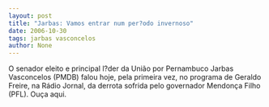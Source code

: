 ```yaml
---
layout: post
title: "Jarbas: Vamos entrar num per?odo invernoso"
date: 2006-10-30
tags: jarbas vasconcelos
author: None
---
```

O senador eleito e principal l?der da União por Pernambuco Jarbas Vasconcelos (PMDB) falou hoje, pela primeira vez, no programa de Geraldo Freire, na Rádio Jornal, da derrota sofrida pelo governador Mendonça Filho (PFL).
Ouça aqui. 